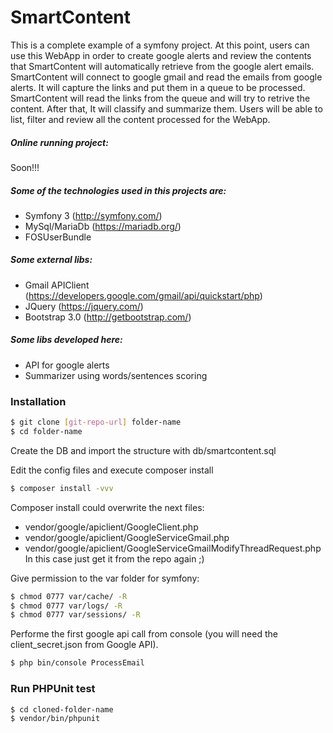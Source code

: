 # SmartContent
This is a complete example of a symfony project.
At this point, users can use this WebApp in order to create google alerts and review the contents that SmartContent will automatically retrieve from the google alert emails.
SmartContent will connect to google gmail and read the emails from google alerts. It will capture the links and put them in a queue to be processed.
SmartContent will read the links from the queue and will try to retrive the content. After that, It will classify and summarize them.
Users will be able to list, filter and review all the content processed for the WebApp.

##### Online running project:
Soon!!!

##### Some of the technologies used in this projects are:
  - Symfony 3 (http://symfony.com/)
  - MySql/MariaDb (https://mariadb.org/)
  - FOSUserBundle

##### Some external libs:
  - Gmail APIClient (https://developers.google.com/gmail/api/quickstart/php)
  - JQuery (https://jquery.com/)
  - Bootstrap 3.0 (http://getbootstrap.com/)

##### Some libs developed here:
  - API for google alerts
  - Summarizer using words/sentences scoring

### Installation
```sh
$ git clone [git-repo-url] folder-name
$ cd folder-name
```

Create the DB and import the structure with db/smartcontent.sql

Edit the config files and execute composer install

```sh
$ composer install -vvv
```

Composer install could overwrite the next files:
  - vendor/google/apiclient/GoogleClient.php
  - vendor/google/apiclient/GoogleServiceGmail.php
  - vendor/google/apiclient/GoogleServiceGmailModifyThreadRequest.php
In this case just get it from the repo again ;)

Give permission to the var folder for symfony:
```sh
$ chmod 0777 var/cache/ -R
$ chmod 0777 var/logs/ -R
$ chmod 0777 var/sessions/ -R
```

Performe the first google api call from console (you will need the client_secret.json from Google API).
```sh
$ php bin/console ProcessEmail
```

### Run PHPUnit test
```sh
$ cd cloned-folder-name
$ vendor/bin/phpunit
```
